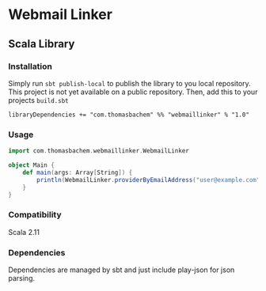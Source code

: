 Webmail Linker
===========================================================================================

Scala Library
-------------------------------------------------------------------------------------------

### Installation

Simply run `sbt publish-local` to publish the library to you local repository. This project
is not yet available on a public repository. Then, add this to your projects `build.sbt`

```
libraryDependencies += "com.thomasbachem" %% "webmaillinker" % "1.0"
```

### Usage

```scala
import com.thomasbachem.webmaillinker.WebmailLinker

object Main {
    def main(args: Array[String]) {
        println(WebmailLinker.providerByEmailAddress("user@example.com"))
    }
}
```

### Compatibility

Scala 2.11


### Dependencies

Dependencies are managed by sbt and just include play-json for json parsing.